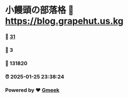 # 小饅頭の部落格 :link: https://blog.grapehut.us.kg 
### :page_facing_up: [31](https://blog.grapehut.us.kg/tag.html) 
### :speech_balloon: 3 
### :hibiscus: 131820 
### :alarm_clock: 2025-01-25 23:38:24 
### Powered by :heart: [Gmeek](https://github.com/Meekdai/Gmeek)

